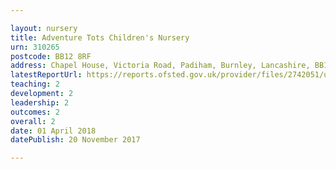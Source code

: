 ```yaml
---

layout: nursery
title: Adventure Tots Children's Nursery
urn: 310265
postcode: BB12 8RF
address: Chapel House, Victoria Road, Padiham, Burnley, Lancashire, BB12 8RF
latestReportUrl: https://reports.ofsted.gov.uk/provider/files/2742051/urn/310265.pdf
teaching: 2
development: 2
leadership: 2
outcomes: 2
overall: 2
date: 01 April 2018 
datePublish: 20 November 2017

---
```


